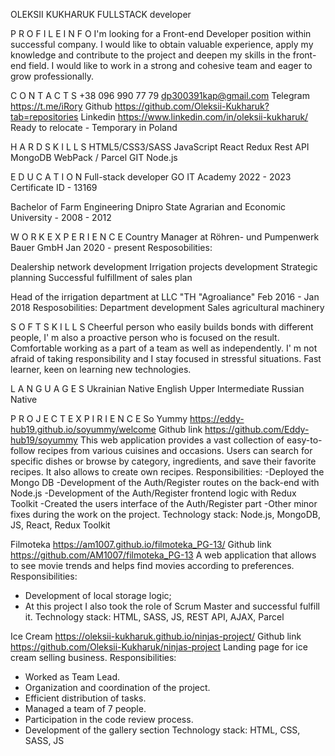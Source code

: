 OLEKSII KUKHARUK
FULLSTACK developer

P R O F I L E I N F O
I'm looking for a Front-end Developer position within successful company. I
would like to obtain valuable experience, apply my knowledge and contribute to
the project and deepen my skills in the front-end field. I would like to work in a
strong and cohesive team and eager to grow professionally.

C O N T A C T S
+38 096 990 77 79
dp300391kap@gmail.com
Telegram https://t.me/iRory
Github https://github.com/Oleksii-Kukharuk?tab=repositories
Linkedin https://www.linkedin.com/in/oleksii-kukharuk/
Ready to relocate - Temporary in Poland

H A R D S K I L L S
HTML5/CSS3/SASS
JavaScript
React
Redux
Rest API
MongoDB
WebPack / Parcel
GIT
Node.js

E D U C A T I O N
Full-stack developer
GO IT Academy 2022 - 2023  
Certificate ID - 13169

Bachelor of Farm Engineering
Dnipro State Agrarian and Economic University - 2008 - 2012

W O R K E X P E R I E N C E
Country Manager at Röhren- und Pumpenwerk Bauer GmbH
Jan 2020 - present
Resposobilities:

Dealership network development
Irrigation projects development
Strategic planning
Successful fulfillment of sales plan

Head of the irrigation department at LLC "TH "Agroaliance"
Feb 2016 - Jan 2018
Resposobilities:
Department development
Sales agricultural machinery

S O F T S K I L L S
Cheerful person who easily builds
bonds with different people, I'
m also a
proactive person who is focused on the
result.
Comfortable working as a part of a
team as well as independently. I'
m not
afraid of taking responsibility and I stay
focused in stressful situations.
Fast learner, keen on learning new
technologies.

L A N G U A G E S
Ukrainian Native
English Upper Intermediate
Russian Native

P R O J E C T E X P I R I E N C E
So Yummy https://eddy-hub19.github.io/soyummy/welcome
Github link https://github.com/Eddy-hub19/soyummy
This web application provides a vast collection of easy-to-follow recipes
from various cuisines and occasions. Users can search for specific dishes or
browse by category, ingredients, and save their favorite recipes. It also allows
to create own recipes.
Responsibilities:
-Deployed the Mongo DB
-Development of the Auth/Register routes on the back-end with Node.js
-Development of the Auth/Register frontend logic with Redux Toolkit
-Created the users interface of the Auth/Register part
-Other minor fixes during the work on the project.
Technology stack: Node.js, MongoDB, JS, React, Redux Toolkit

Filmoteka https://am1007.github.io/filmoteka_PG-13/
Github link https://github.com/AM1007/filmoteka_PG-13
A web application that allows to see movie trends and helps find movies
according to preferences.
Responsibilities:

- Development of local storage logic;
- At this project I also took the role of Scrum Master and successful fulfill it.
  Technology stack: HTML, SASS, JS, REST API, AJAX, Parcel

Ice Cream https://oleksii-kukharuk.github.io/ninjas-project/
Github link https://github.com/Oleksii-Kukharuk/ninjas-project
Landing page for ice cream selling business.
Responsibilities:

- Worked as Team Lead.
- Organization and coordination of the project.
- Efficient distribution of tasks.
- Managed a team of 7 people.
- Participation in the code review process.
- Development of the gallery section
  Technology stack: HTML, CSS, SASS, JS
